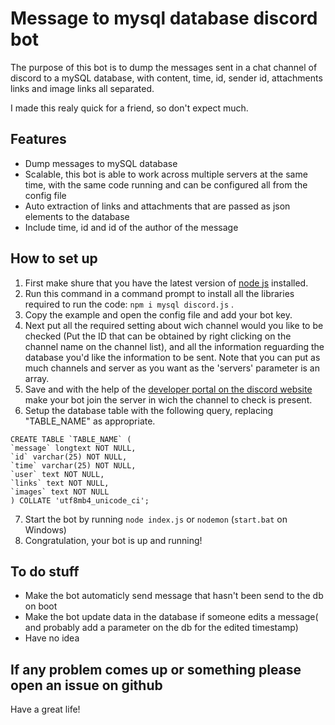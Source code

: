# Message to mysql database discord bot
The purpose of this bot is to dump the messages sent in a chat channel of discord to a mySQL database, with content, time, id, sender id, attachments links and image links all separated.

I made this realy quick for a friend, so don't expect much.

## Features
 - Dump messages to mySQL database
 - Scalable, this bot is able to work across multiple servers at the same time, with the same code running and can be configured all from the config file
 - Auto extraction of links and attachments that are passed as json elements to the database
 - Include time, id and id of the author of the message

 ## How to set up
  1. First make shure that you have the latest version of [node js](nodejs.org) installed.
  2. Run this command in a command prompt to install all the libraries required to run the code: ``` npm i mysql discord.js ``` .
  3. Copy the example and open the config file and add your bot key.
  4. Next put all the required setting about wich channel would you like to be checked (Put the ID that can be obtained by right clicking on the channel name on the channel list), and all the information reguarding the database you'd like the information to be sent. Note that you can put as much channels and server as you want as the 'servers' parameter is an array. 
  5. Save and with the help of the [developer portal on the discord website](discordapp.com/developers) make your bot join the server in wich the channel to check is present.
  6. Setup the database table with the following query, replacing "TABLE_NAME" as appropriate.
  ```
  CREATE TABLE `TABLE_NAME` (
  `message` longtext NOT NULL,
  `id` varchar(25) NOT NULL,
  `time` varchar(25) NOT NULL,
  `user` text NOT NULL,
  `links` text NOT NULL,
  `images` text NOT NULL
) COLLATE 'utf8mb4_unicode_ci';
```
  7. Start the bot by running ` node index.js ` or ` nodemon ` (`start.bat` on Windows)
  8. Congratulation, your bot is up and running!

## To do stuff
 - Make the bot automaticly send message that hasn't been send to the db on boot
 - Make the bot update data in the database if someone edits a message( and probably add a parameter on the db for the edited timestamp)
 - Have no idea

 ## If any problem comes up or something please open an issue on github

 Have a great life!
